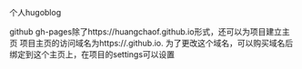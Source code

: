 个人hugoblog


github gh-pages除了https://huangchaof.github.io形式，还可以为项目建立主页
项目主页的访问域名为https://<user-name>.github.io.<project-name>
 为了更改这个域名，可以购买域名后绑定到这个主页上，在项目的settings可以设置
